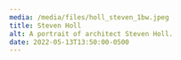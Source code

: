 ```yaml
---
media: /media/files/holl_steven_1bw.jpeg
title: Steven Holl
alt: A portrait of architect Steven Holl.
date: 2022-05-13T13:50:00-0500
---
```

